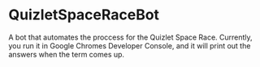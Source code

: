 # QuizletSpaceRaceBot

A bot that automates the proccess for the Quizlet Space Race. Currently, you run it in Google Chromes Developer Console, and it will print out the answers when the term comes up.
